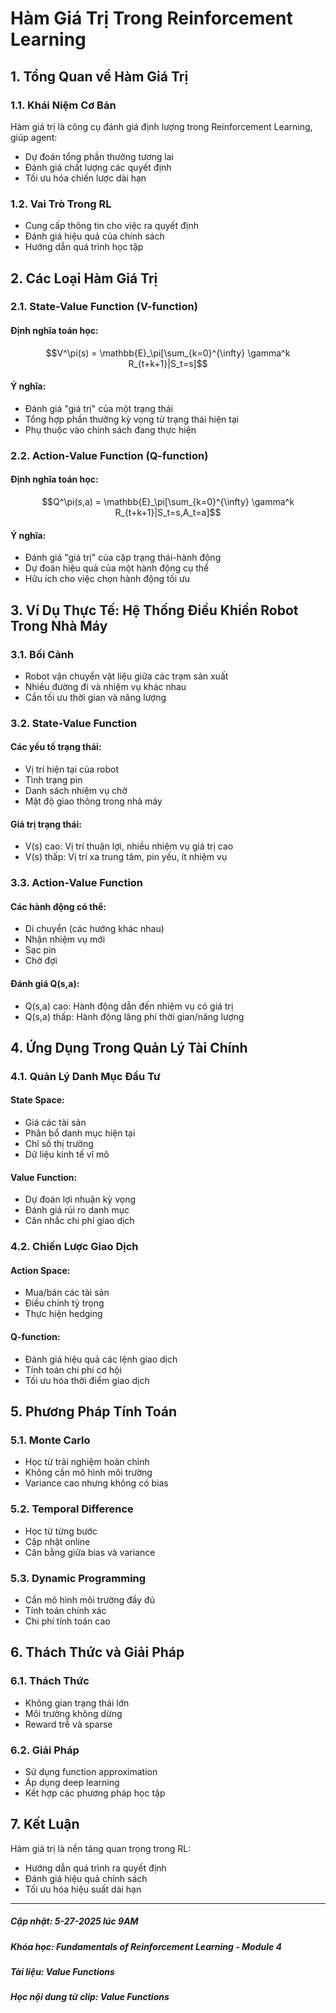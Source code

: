 # Hàm Giá Trị Trong Reinforcement Learning

## 1. Tổng Quan về Hàm Giá Trị

### 1.1. Khái Niệm Cơ Bản
Hàm giá trị là công cụ đánh giá định lượng trong Reinforcement Learning, giúp agent:
- Dự đoán tổng phần thưởng tương lai
- Đánh giá chất lượng các quyết định
- Tối ưu hóa chiến lược dài hạn

### 1.2. Vai Trò Trong RL
- Cung cấp thông tin cho việc ra quyết định
- Đánh giá hiệu quả của chính sách
- Hướng dẫn quá trình học tập

## 2. Các Loại Hàm Giá Trị

### 2.1. State-Value Function (V-function)
#### Định nghĩa toán học:
$$V^\pi(s) = \mathbb{E}_\pi[\sum_{k=0}^{\infty} \gamma^k R_{t+k+1}|S_t=s]$$

#### Ý nghĩa:
- Đánh giá "giá trị" của một trạng thái
- Tổng hợp phần thưởng kỳ vọng từ trạng thái hiện tại
- Phụ thuộc vào chính sách đang thực hiện

### 2.2. Action-Value Function (Q-function)
#### Định nghĩa toán học:
$$Q^\pi(s,a) = \mathbb{E}_\pi[\sum_{k=0}^{\infty} \gamma^k R_{t+k+1}|S_t=s,A_t=a]$$

#### Ý nghĩa:
- Đánh giá "giá trị" của cặp trạng thái-hành động
- Dự đoán hiệu quả của một hành động cụ thể
- Hữu ích cho việc chọn hành động tối ưu

## 3. Ví Dụ Thực Tế: Hệ Thống Điều Khiển Robot Trong Nhà Máy

### 3.1. Bối Cảnh
- Robot vận chuyển vật liệu giữa các trạm sản xuất
- Nhiều đường đi và nhiệm vụ khác nhau
- Cần tối ưu thời gian và năng lượng

### 3.2. State-Value Function
#### Các yếu tố trạng thái:
- Vị trí hiện tại của robot
- Tình trạng pin
- Danh sách nhiệm vụ chờ
- Mật độ giao thông trong nhà máy

#### Giá trị trạng thái:
- V(s) cao: Vị trí thuận lợi, nhiều nhiệm vụ giá trị cao
- V(s) thấp: Vị trí xa trung tâm, pin yếu, ít nhiệm vụ

### 3.3. Action-Value Function
#### Các hành động có thể:
- Di chuyển (các hướng khác nhau)
- Nhận nhiệm vụ mới
- Sạc pin
- Chờ đợi

#### Đánh giá Q(s,a):
- Q(s,a) cao: Hành động dẫn đến nhiệm vụ có giá trị
- Q(s,a) thấp: Hành động lãng phí thời gian/năng lượng

## 4. Ứng Dụng Trong Quản Lý Tài Chính

### 4.1. Quản Lý Danh Mục Đầu Tư
#### State Space:
- Giá các tài sản
- Phân bổ danh mục hiện tại
- Chỉ số thị trường
- Dữ liệu kinh tế vĩ mô

#### Value Function:
- Dự đoán lợi nhuận kỳ vọng
- Đánh giá rủi ro danh mục
- Cân nhắc chi phí giao dịch

### 4.2. Chiến Lược Giao Dịch
#### Action Space:
- Mua/bán các tài sản
- Điều chỉnh tỷ trọng
- Thực hiện hedging

#### Q-function:
- Đánh giá hiệu quả các lệnh giao dịch
- Tính toán chi phí cơ hội
- Tối ưu hóa thời điểm giao dịch

## 5. Phương Pháp Tính Toán

### 5.1. Monte Carlo
- Học từ trải nghiệm hoàn chỉnh
- Không cần mô hình môi trường
- Variance cao nhưng không có bias

### 5.2. Temporal Difference
- Học từ từng bước
- Cập nhật online
- Cân bằng giữa bias và variance

### 5.3. Dynamic Programming
- Cần mô hình môi trường đầy đủ
- Tính toán chính xác
- Chi phí tính toán cao

## 6. Thách Thức và Giải Pháp

### 6.1. Thách Thức
- Không gian trạng thái lớn
- Môi trường không dừng
- Reward trễ và sparse

### 6.2. Giải Pháp
- Sử dụng function approximation
- Áp dụng deep learning
- Kết hợp các phương pháp học tập

## 7. Kết Luận
Hàm giá trị là nền tảng quan trọng trong RL:
- Hướng dẫn quá trình ra quyết định
- Đánh giá hiệu quả chính sách
- Tối ưu hóa hiệu suất dài hạn

-------------------------------------------
##### Cập nhật: 5-27-2025 lúc 9AM
##### Khóa học: Fundamentals of Reinforcement Learning - Module 4
##### Tài liệu: Value Functions
##### Học nội dung từ clip: Value Functions
